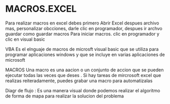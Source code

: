 # MACROS.EXCEL
Para realizar macros en excel debes primero 
Abrir Excel despues archivo mas, personalizar obcciones, darle clic en programador, despues ir archvo guardar como guardar macros 
Para iniciar macros. clic en programador y clic en visual basic 

 VBA Es el elnguaje de macros de microsft visual basic que se utiliza  para programar aplicaciones windows y que se incluye en varias aplicaciones  de microsoft 

MACROS Una macro es una aacion o un conjunto de accion que se pueden ejecutar todas las veces que deses .
Si hay tareas de mircrosoft excel que realizas  reiteradamente, puedes grabar una macro para automatizalas 


Diagr de flujo  :  Es una manera visual donde podemos realizar el algoritmo  de forma  de mapa para realizar la solucion del problema 

